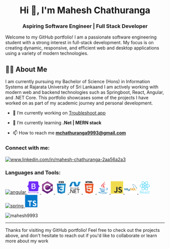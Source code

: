 <h1 align="center">Hi 👋, I'm Mahesh Chathuranga</h1>
<h3 align="center">Aspiring Software Engineer | Full Stack Developer</h3>

Welcome to my GitHub portfolio! I am a passionate software engineering student with a strong interest in full-stack development. My focus is on creating dynamic, responsive, and efficient web and desktop applications using a variety of modern technologies.

## 👨‍💻 About Me

I am currently pursuing my Bachelor of Science (Hons) in Information Systems at Rajarata University of Sri Lankaand I am actively working with modern web and backend technologies such as Springboot, React, Angular, and .NET Core. This portfolio showcases some of the projects I have worked on as part of my academic journey and personal development.

- 🔭 I’m currently working on [Troubleshoot app](https://github.com/mahesh9993/Troubleshoot-app.git)

- 🌱 I’m currently learning **.Net | MERN stack**

- 📫 How to reach me **mchathuranga9993@gmail.com**

<h3 align="left">Connect with me:</h3>
<p align="left">
<a href="https://linkedin.com/in/www.linkedin.com/in/mahesh-chathuranga-2aa56a2a3" target="blank"><img align="center" src="https://raw.githubusercontent.com/rahuldkjain/github-profile-readme-generator/master/src/images/icons/Social/linked-in-alt.svg" alt="www.linkedin.com/in/mahesh-chathuranga-2aa56a2a3" height="30" width="40" /></a>
</p>





<h3 align="left">Languages and Tools:</h3>
<p align="left"> <a href="https://angular.io" target="_blank" rel="noreferrer"> <img src="https://angular.io/assets/images/logos/angular/angular.svg" alt="angular" width="40" height="40"/> </a> <a href="https://getbootstrap.com" target="_blank" rel="noreferrer"> <img src="https://raw.githubusercontent.com/devicons/devicon/master/icons/bootstrap/bootstrap-plain-wordmark.svg" alt="bootstrap" width="40" height="40"/> </a> <a href="https://www.w3schools.com/cs/" target="_blank" rel="noreferrer"> <img src="https://raw.githubusercontent.com/devicons/devicon/master/icons/csharp/csharp-original.svg" alt="csharp" width="40" height="40"/> </a> <a href="https://www.w3schools.com/css/" target="_blank" rel="noreferrer"> <img src="https://raw.githubusercontent.com/devicons/devicon/master/icons/css3/css3-original-wordmark.svg" alt="css3" width="40" height="40"/> </a> <a href="https://dotnet.microsoft.com/" target="_blank" rel="noreferrer"> <img src="https://raw.githubusercontent.com/devicons/devicon/master/icons/dot-net/dot-net-original-wordmark.svg" alt="dotnet" width="40" height="40"/> </a> <a href="https://www.w3.org/html/" target="_blank" rel="noreferrer"> <img src="https://raw.githubusercontent.com/devicons/devicon/master/icons/html5/html5-original-wordmark.svg" alt="html5" width="40" height="40"/> </a> <a href="https://www.java.com" target="_blank" rel="noreferrer"> <img src="https://raw.githubusercontent.com/devicons/devicon/master/icons/java/java-original.svg" alt="java" width="40" height="40"/> </a> <a href="https://developer.mozilla.org/en-US/docs/Web/JavaScript" target="_blank" rel="noreferrer"> <img src="https://raw.githubusercontent.com/devicons/devicon/master/icons/javascript/javascript-original.svg" alt="javascript" width="40" height="40"/> </a> <a href="https://www.mysql.com/" target="_blank" rel="noreferrer"> <img src="https://raw.githubusercontent.com/devicons/devicon/master/icons/mysql/mysql-original-wordmark.svg" alt="mysql" width="40" height="40"/> </a> <a href="https://reactjs.org/" target="_blank" rel="noreferrer"> <img src="https://raw.githubusercontent.com/devicons/devicon/master/icons/react/react-original-wordmark.svg" alt="react" width="40" height="40"/> </a> <a href="https://spring.io/" target="_blank" rel="noreferrer"> <img src="https://www.vectorlogo.zone/logos/springio/springio-icon.svg" alt="spring" width="40" height="40"/> </a> <a href="https://www.typescriptlang.org/" target="_blank" rel="noreferrer"> <img src="https://raw.githubusercontent.com/devicons/devicon/master/icons/typescript/typescript-original.svg" alt="typescript" width="40" height="40"/> </a> </p>




<p><img src="https://github-readme-stats.vercel.app/api/top-langs?username=mahesh9993&show_icons=true&locale=en&layout=compact" alt="mahesh9993" /></p>

---

Thanks for visiting my GitHub portfolio! Feel free to check out the projects above, and don't hesitate to reach out if you'd like to collaborate or learn more about my work
